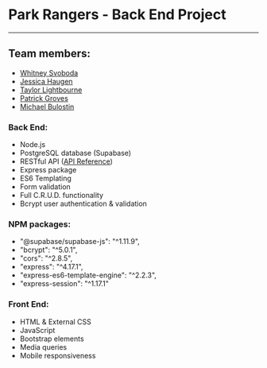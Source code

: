 # Park Rangers - Back End Project 
---

## Team members:
* <a href="https://github.com/wsvoboda" target="_blank">Whitney Svoboda</a>
* <a href="https://github.com/Jessicahaugen" target="_blank">Jessica Haugen</a>
* <a href="https://github.com/taylorlightbourne" target="_blank">Taylor Lightbourne</a>
* <a href="https://github.com/pgroves95" target="_blank">Patrick Groves</a>
* <a href="https://github.com/mjbulostin" target="_blank">Michael Bulostin</a>


### Back End:
* Node.js
* PostgreSQL database (Supabase)
* RESTful API ([API Reference](https://www.nps.gov/subjects/developer/api-documentation.htm))
* Express package
* ES6 Templating
* Form validation
* Full C.R.U.D. functionality
* Bcrypt user authentication & validation

### NPM packages:
*  "@supabase/supabase-js": "^1.11.9",
*  "bcrypt": "^5.0.1",
*  "cors": "^2.8.5",
*  "express": "^4.17.1",
*  "express-es6-template-engine": "^2.2.3",
* "express-session": "^1.17.1"

### Front End:
* HTML & External CSS
* JavaScript
* Bootstrap elements
* Media queries
* Mobile responsiveness

